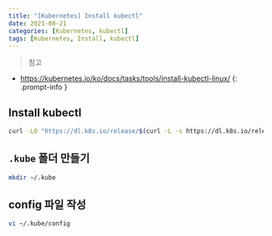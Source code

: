 ```yaml
---
title: "[Kubernetes] Install kubectl"
date: 2021-08-21
categories: [Kubernetes, kubectl]
tags: [Kubernetes, Install, kubectl]
---
```


> 참고
- <https://kubernetes.io/ko/docs/tasks/tools/install-kubectl-linux/>
{: .prompt-info }


## Install kubectl

```bash
curl -LO "https://dl.k8s.io/release/$(curl -L -s https://dl.k8s.io/release/stable.txt)/bin/linux/amd64/kubectl"
```

## `.kube` 폴더 만들기

```bash
mkdir ~/.kube
```

## config 파일 작성

```bash
vi ~/.kube/config
```